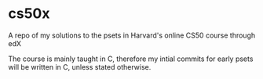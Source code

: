 # cs50x
A repo of my solutions to the psets in Harvard's online CS50 course through edX

The course is mainly taught in C, therefore my intial commits for early psets will be written in C, unless stated otherwise.
